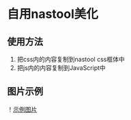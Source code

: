 # 自用nastool美化

## 使用方法
1. 把css内的内容复制到nastool css框体中
2. 把js内的内容复制到JavaScript中
## 图片示例
！[示例图片](https://github.com/yjb136698605/nastool-css-/blob/main/image.png)
